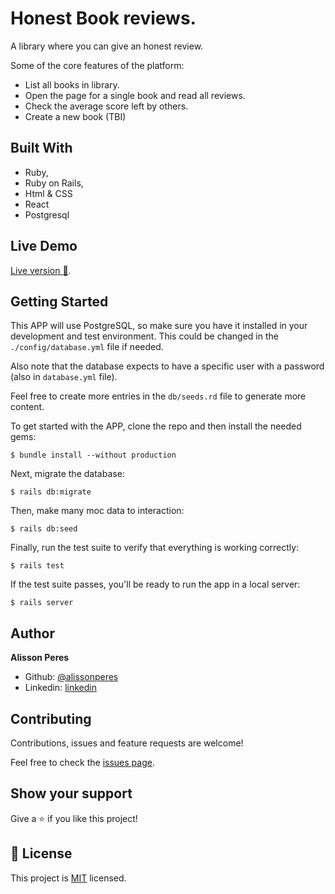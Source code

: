# Honest Book reviews.

A library where you can give an honest review.

Some of the core features of the platform:

- List all books in library.
- Open the page for a single book and read all reviews.
- Check the average score left by others.
- Create a new book (TBI)

## Built With

- Ruby,
- Ruby on Rails,
- Html & CSS
- React
- Postgresql

## Live Demo

[Live version :gem:](https://infinite-meadow-25243.herokuapp.com/).

## Getting Started

This APP will use PostgreSQL, so make sure you have it installed in your development and test environment. This could be changed in the `./config/database.yml` file if needed.

Also note that the database expects to have a specific user with a password (also in `database.yml` file).

Feel free to create more entries in the `db/seeds.rd` file to generate more content.

To get started with the APP, clone the repo and then install the needed gems:

```
$ bundle install --without production
```

Next, migrate the database:

```
$ rails db:migrate
```

Then, make many moc data to interaction:

```
$ rails db:seed
```

Finally, run the test suite to verify that everything is working correctly:

```
$ rails test
```

If the test suite passes, you'll be ready to run the app in a local server:

```
$ rails server
```

## Author

**Alisson Peres**

- Github: [@alissonperes](https://github.com/alissonperes)
- Linkedin: [linkedin](https://www.linkedin.com/in/alissonperes/)

## Contributing

Contributions, issues and feature requests are welcome!

Feel free to check the [issues page](issues/).

## Show your support

Give a ⭐️ if you like this project!

## 📝 License

This project is [MIT](https://opensource.org/licenses/MIT) licensed.
